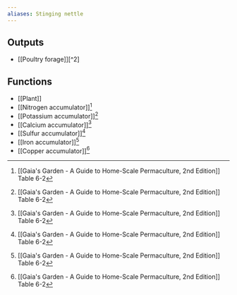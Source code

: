```yaml
---
aliases: Stinging nettle
---
```

## Outputs
- [[Poultry forage]][^2]

## Functions
- [[Plant]]
- [[Nitrogen accumulator]][^1]
- [[Potassium accumulator]][^1]
- [[Calcium accumulator]][^1]
- [[Sulfur accumulator]][^1]
- [[Iron accumulator]][^1]
- [[Copper accumulator]][^1]

[^1]: [[Gaia's Garden - A Guide to Home-Scale Permaculture, 2nd Edition]] Table 6-2
